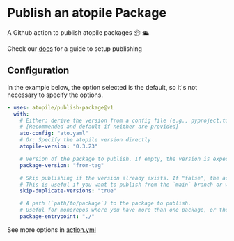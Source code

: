 # Publish an atopile Package

A Github action to publish atopile packages 📦 🛳️

Check our [docs](https://docs.atopile.io/publish-package) for a guide to setup publishing

## Configuration

In the example below, the option selected is the default, so it's not necessary to specify the options.

```yaml
- uses: atopile/publish-package@v1
  with:
    # Either: derive the version from a config file (e.g., pyproject.toml or ato.yaml)
    # [Recommended and default if neither are provided]
    ato-config: "ato.yaml"
    # Or: Specify the atopile version directly
    atopile-version: "0.3.23"

    # Version of the package to publish. If empty, the version is expected in the ato.yaml file.
    package-version: "from-tag"

    # Skip publishing if the version already exists. If "false", the action will fail if the version already exists.
    # This is useful if you want to publish from the `main` branch or whenever the `package.version` is bumped.
    skip-duplicate-versions: "true"

    # A path (`path/to/package`) to the package to publish.
    # Useful for monorepos where you have more than one package, or the atopile project isn't the root of the repo.
    package-entrypoint: "./"
```

See more options in [action.yml](action.yml)
